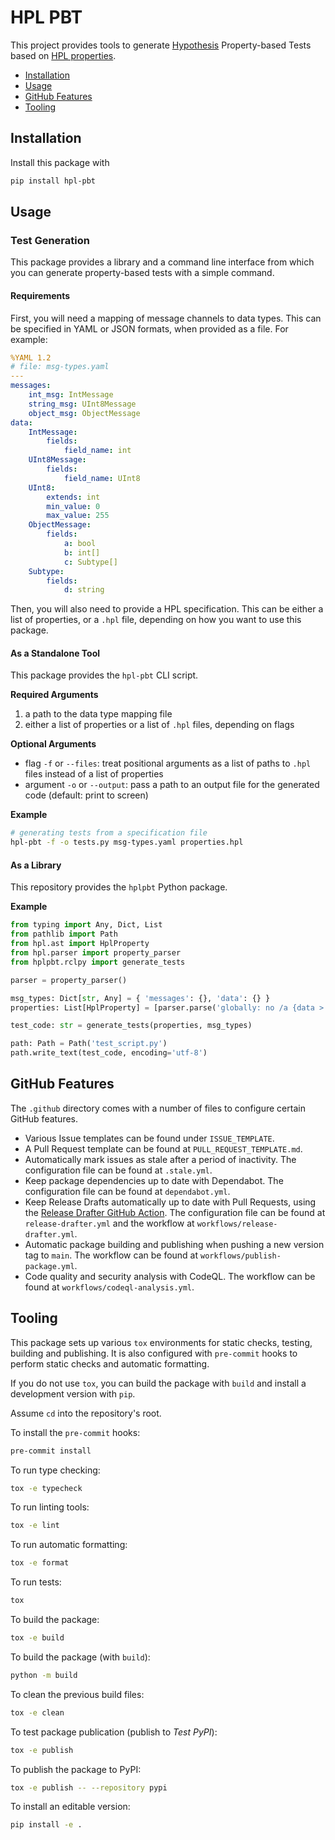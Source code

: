# HPL PBT

This project provides tools to generate [Hypothesis](https://github.com/HypothesisWorks/hypothesis) Property-based Tests based on [HPL properties](https://github.com/git-afsantos/hpl-specs).

- [Installation](#installation)
- [Usage](#usage)
- [GitHub Features](#github-features)
- [Tooling](#tooling)

## Installation

Install this package with

```bash
pip install hpl-pbt
```

## Usage

### Test Generation

This package provides a library and a command line interface from which you can generate property-based tests with a simple command.

#### Requirements

First, you will need a mapping of message channels to data types.
This can be specified in YAML or JSON formats, when provided as a file. For example:

```yaml
%YAML 1.2
# file: msg-types.yaml
---
messages:
    int_msg: IntMessage
    string_msg: UInt8Message
    object_msg: ObjectMessage
data:
    IntMessage:
        fields:
            field_name: int
    UInt8Message:
        fields:
            field_name: UInt8
    UInt8:
        extends: int
        min_value: 0
        max_value: 255
    ObjectMessage:
        fields:
            a: bool
            b: int[]
            c: Subtype[]
    Subtype:
        fields:
            d: string
```

Then, you will also need to provide a HPL specification.
This can be either a list of properties, or a `.hpl` file, depending on how you want to use this package.

#### As a Standalone Tool

This package provides the `hpl-pbt` CLI script.

**Required Arguments**

1. a path to the data type mapping file
2. either a list of properties or a list of `.hpl` files, depending on flags

**Optional Arguments**

- flag `-f` or `--files`: treat positional arguments as a list of paths to `.hpl` files instead of a list of properties
- argument `-o` or `--output`: pass a path to an output file for the generated code (default: print to screen)

**Example**

```bash
# generating tests from a specification file
hpl-pbt -f -o tests.py msg-types.yaml properties.hpl
```

#### As a Library

This repository provides the `hplpbt` Python package.

**Example**

```python
from typing import Any, Dict, List
from pathlib import Path
from hpl.ast import HplProperty
from hpl.parser import property_parser
from hplpbt.rclpy import generate_tests

parser = property_parser()

msg_types: Dict[str, Any] = { 'messages': {}, 'data': {} }
properties: List[HplProperty] = [parser.parse('globally: no /a {data > 0}')]

test_code: str = generate_tests(properties, msg_types)

path: Path = Path('test_script.py')
path.write_text(test_code, encoding='utf-8')
```

## GitHub Features

The `.github` directory comes with a number of files to configure certain GitHub features.

- Various Issue templates can be found under `ISSUE_TEMPLATE`.
- A Pull Request template can be found at `PULL_REQUEST_TEMPLATE.md`.
- Automatically mark issues as stale after a period of inactivity. The configuration file can be found at `.stale.yml`.
- Keep package dependencies up to date with Dependabot. The configuration file can be found at `dependabot.yml`.
- Keep Release Drafts automatically up to date with Pull Requests, using the [Release Drafter GitHub Action](https://github.com/marketplace/actions/release-drafter). The configuration file can be found at `release-drafter.yml` and the workflow at `workflows/release-drafter.yml`.
- Automatic package building and publishing when pushing a new version tag to `main`. The workflow can be found at `workflows/publish-package.yml`.
- Code quality and security analysis with CodeQL. The workflow can be found at `workflows/codeql-analysis.yml`.

## Tooling

This package sets up various `tox` environments for static checks, testing, building and publishing.
It is also configured with `pre-commit` hooks to perform static checks and automatic formatting.

If you do not use `tox`, you can build the package with `build` and install a development version with `pip`.

Assume `cd` into the repository's root.

To install the `pre-commit` hooks:

```bash
pre-commit install
```

To run type checking:

```bash
tox -e typecheck
```

To run linting tools:

```bash
tox -e lint
```

To run automatic formatting:

```bash
tox -e format
```

To run tests:

```bash
tox
```

To build the package:

```bash
tox -e build
```

To build the package (with `build`):

```bash
python -m build
```

To clean the previous build files:

```bash
tox -e clean
```

To test package publication (publish to *Test PyPI*):

```bash
tox -e publish
```

To publish the package to PyPI:

```bash
tox -e publish -- --repository pypi
```

To install an editable version:

```bash
pip install -e .
```
